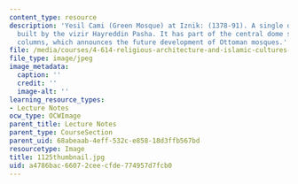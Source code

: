 ```yaml
---
content_type: resource
description: 'Yesil Cami (Green Mosque) at Iznik: (1378-91). A single dome mosque
  built by the vizir Hayreddin Pasha. It has part of the central dome supported on
  columns, which announces the future development of Ottoman mosques.'
file: /media/courses/4-614-religious-architecture-and-islamic-cultures-fall-2002/a4786bac66072ceecfde774957d7fcb0_1125thumbnail.jpg
file_type: image/jpeg
image_metadata:
  caption: ''
  credit: ''
  image-alt: ''
learning_resource_types:
- Lecture Notes
ocw_type: OCWImage
parent_title: Lecture Notes
parent_type: CourseSection
parent_uid: 68abeaab-4eff-532c-e858-18d3ffb567bd
resourcetype: Image
title: 1125thumbnail.jpg
uid: a4786bac-6607-2cee-cfde-774957d7fcb0
---
```

